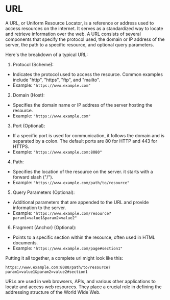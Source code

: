 # URL

A URL, or Uniform Resource Locator, is a reference or address used to access resources on the
internet. It serves as a standardized way to locate and retrieve information over the web. A
URL consists of several components that specify the protocol used, the domain or IP address of
the server, the path to a specific resource, and optional query parameters.

Here's the breakdown of a typical URL:

1. Protocol (Scheme):
- Indicates the protocol used to access the resource. Common examples include "http", "https",
"ftp", and "mailto".
- Example: `"https://www.example.com"`

2. Domain (Host):
- Specifies the domain name or IP address of the server hosting the resource.
- Example: `"https://www.example.com"`

3. Port (Optional):
- If a specific port is used for communication, it follows the domain and is separated by a
colon. The default ports are 80 for HTTP and 443 for HTTPS.
- Example: `"https://www.example.com:8080"`

4. Path:
- Specifies the location of the resource on the server. it starts with a forward slash ("/").
- Example: `"https://www.example.com/path/to/resource"`

5. Query Parameters (Optional):
- Additional parameters that are appended to the URL and provide information to the server.
- Example: `"https://www.example.com/resource?param1=value1&param2=value2"`

6. Fragment (Anchor) (Optional):
- Points to a specific section within the resource, often used in HTML documents.
- Example: `"https://www.example.com/page#section1"`

Putting it all together, a complete url might look like this:
```
https://www.example.com:8080/path/to/resource?param1=value1&param2=value2#section1
```

URLs are used in web browsers, APIs, and various other applications to locate and access web
resources. They place a crucial role in defining the addressing structure of the World Wide Web.
